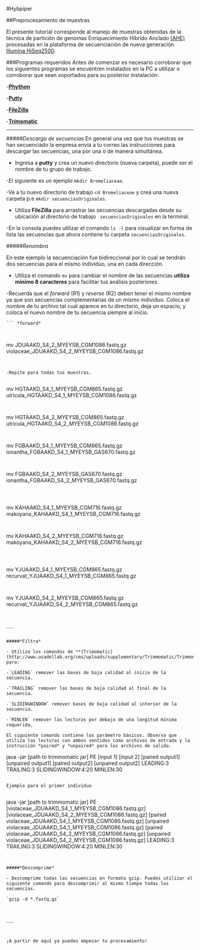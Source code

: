 #Hybpiper


##Preprocesamiento de muestras


El presente tutorial corresponde al manejo de muestras obtenidas de la técnica de partición de genomas Enriquecimiento Híbrido Anclado  [(AHE)](https://academic.oup.com/sysbio/article/61/5/727/1737120) procesadas en la plataforma de secuenciación de nueva generación  [Illumina HiSeq2500](https://www.illumina.com/systems/sequencing-platforms/hiseq-2500.html).

###Programas requeridos
Antes de comenzar es necesario corroborar que los siguientes programas  se encuentren instalados en  la PC a utilizar  o corroborar que sean soportados para su posterior instalación:

-**[Phython](https://www.python.org/)**

-**[Putty](https://www.ssh.com/ssh/putty/)**

-**[FileZilla](https://filezilla-project.org/)**

-**[Trimomatic](http://www.usadellab.org/cms/uploads/supplementary/Trimmomatic/TrimmomaticManual_V0.32.pdf)** 

___

#####*Descarga de secuencias*
En general una vez que tus muestras se han secuenciado la empresa envía a tu correo las instrucciones para descargar las secuencias, una por una  o de manera simultánea.

- Ingresa a **putty** y crea un nuevo directorio  (nueva carpeta), puede ser el nombre de tu grupo de trabajo.

-El siguiente es un ejemplo `mkdir Bromeliaceae`.

-Ve a tu nuevo directorio de trabajo  `cd Bromeliaceae`  y crea una nueva carpeta  p.e `mkdir secuenciasOriginales`.


- Utiliza **FileZilla** para arrastrar las secuencias descargadas desde su ubicación al directorio de trabajo ` secuenciasOriginales` en la terminal.

-En la consola puedes utilizar el comando `ls -l` para visualizar en forma de lista las secuencias que ahora contiene tu carpeta `secuenciasOriginales`.

#####*Renombra*

En este ejemplo la secuenciación fue bidireccional por lo cual se tendrán dos secuencias para el mismo individuo, una en cada dirección.

- Utiliza el comando `mv` para cambiar el nombre de las secuencias **utiliza mínimo 8 caracteres** para facilitar tus análisis posteriores.

-Recuerda que el *forward* (R1) y *reverse* (R2) deben tener el mismo nombre ya que son secuencias complementarias de un mismo individuo. Coloca el nombre de tu archivo tal cual aparece en tu directorio, deja un espacio, y coloca el nuevo nombre de tu secuencia siempre al inicio. 

```mv JDUAAKD_S4_1_MYEYSB_CGM1086.fastq.gz violaceae_JDUAAKD_S4_1_MYEYSB_CGM1086.fastq.gz
``` *forward*



```
mv JDUAAKD_S4_2_MYEYSB_CGM1086.fastq.gz violaceae_JDUAAKD_S4_2_MYEYSB_CGM1086.fastq.gz
``` *reverse*


-Repite para todas tus muestras.


```
mv HGTAAKD_S4_1_MYEYSB_CGM865.fastq.gz utricula_HGTAAKD_S4_1_MYEYSB_CGM1086.fastq.gz
``` 


```
mv HGTAAKD_S4_2_MYEYSB_CGM865.fastq.gz utricula_HGTAAKD_S4_2_MYEYSB_CGM1086.fastq.gz
``` 


```
mv FGBAAKD_S4_1_MYEYSB_CGM865.fastq.gz ionantha_FGBAAKD_S4_1_MYEYSB_GAS670.fastq.gz
```


```
mv FGBAAKD_S4_2_MYEYSB_GAS670.fastq.gz ionantha_FGBAAKD_S4_2_MYEYSB_GAS670.fastq.gz
```



```
mv KAHAAKD_S4_1_MYEYSB_CGM716.fastq.gz makoyana_KAHAAKD_S4_1_MYEYSB_CGM716.fastq.gz
```


```
mv KAHAAKD_S4_2_MYEYSB_CGM716.fastq.gz makoyana_KAHAAKD_S4_2_MYEYSB_CGM716.fastq.gz
```



```
mv YJUAAKD_S4_1_MYEYSB_CGM865.fastq.gz recurvat_YJUAAKD_S4_1_MYEYSB_CGM865.fastq.gz
```


```
mv YJUAAKD_S4_2_MYEYSB_CGM865.fastq.gz recurvat_YJUAAKD_S4_2_MYEYSB_CGM865.fastq.gz
```


___


#####*Filtra*

- Utiliza los comandos de **[Trimomatic](http://www.usadellab.org/cms/uploads/supplementary/Trimmomatic/TrimmomaticManual_V0.32.pdf)** para:

-`LEADING` remover las bases de baja calidad al inicio de la secuencia.

-`TRAILING` remover las bases de baja calidad al final de la secuencia.

-`SLIDINGWINDOW` remover bases de baja calidad al interior de la secuencia.

-`MINLEN` remover las lecturas por debajo de una longitud mínima requerida.

El siguiente comando contiene los parámetro básicos. Observa que utiliza las lecturas con ambos sentidos como archivos de entrada y la instrucción *paired* y *unpaired* para los archivos de salida. 

```
java -jar [path to trimmomatic jar] PE [input 1] [input 2] [paired output1] [unpaired output1] [paired output2] [unpaired output2] LEADING:3 TRAILING:3 SLIDINGWINDOW:4:20 MINLEN:30
```

Ejemplo para el primer individuo


```
java -jar [path to trimmomatic jar] PE [violaceae_JDUAAKD_S4_1_MYEYSB_CGM1086.fastq.gz] [violaceae_JDUAAKD_S4_2_MYEYSB_CGM1086.fastq.gz] [paired violaceae_JDUAAKD_S4_1_MYEYSB_CGM1086.fastq.gz] [unpaired violaceae_JDUAAKD_S4_1_MYEYSB_CGM1086.fastq.gz] [paired violaceae_JDUAAKD_S4_2_MYEYSB_CGM1086.fastq.gz] [unpaired violaceae_JDUAAKD_S4_2_MYEYSB_CGM1086.fastq.gz] LEADING:3 TRAILING:3 SLIDINGWINDOW:4:20 MINLEN:30
```


#####*Descomprime*

- Descomprime todas las secuencias en formato gzip. Puedes utilizar el siguiente comando para descomprimir al mismo tiempo todas las secuencias. 

`gzip -d *.fastq.gz`



___



¡A partir de aquí ya puedes empezar tu procesamiento!

